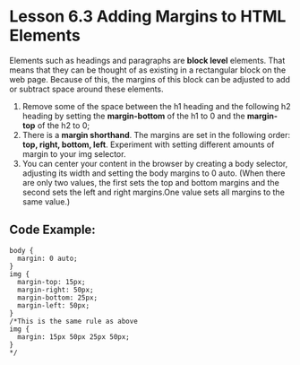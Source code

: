 # Lesson 6.3 Adding Margins to HTML Elements

Elements such as headings and paragraphs are **block level** elements. That means that they can be thought of as existing in a rectangular block on the web page. Because of this, the margins of this block can be adjusted to add or subtract space around these elements.

1. Remove some of the space between the h1 heading and the following h2 heading by setting the **margin-bottom** of the h1 to 0 and the **margin- top** of the h2 to 0;
2. There is a **margin shorthand**. The margins are set in the following order: **top, right, bottom, left**. Experiment with setting different amounts of margin to your img selector.
3. You can center your content in the browser by creating a body selector, adjusting its width and setting the body margins to 0 auto. \(When there are only two values, the first sets the top and bottom margins and the second sets the left and right margins.One value sets all margins to the same value.\)

## Code Example:

```text
body {
  margin: 0 auto;
}
img {
  margin-top: 15px;
  margin-right: 50px;
  margin-bottom: 25px;
  margin-left: 50px;
}
/*This is the same rule as above
img {
  margin: 15px 50px 25px 50px;
}
*/ 
  
```




